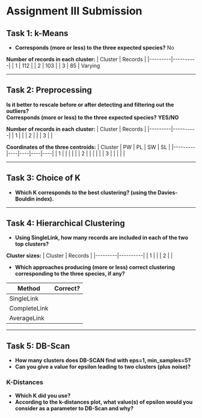 # Assignment III Submission

## Task 1: k-Means

- **Corresponds (more or less) to the three expected species?**
No  

**Number of records in each cluster:**
| Cluster | Records  |
|---------|----------|
| 1       | 112      |
| 2       | 103      |
| 3       | 85       |
Varying

---

## Task 2: Preprocessing

**Is it better to rescale before or after detecting and filtering out the outliers?**  
**Corresponds (more or less) to the three expected species?** **YES/NO**  

**Number of records in each cluster:**
| Cluster | Records |
|---------|----------|
| 1       |          |
| 2       |          |
| 3       |          |

**Coordinates of the three centroids:**
| Cluster | PW | PL | SW | SL |
|---------|----|----|----|----|
| 1       |    |    |    |    |
| 2       |    |    |    |    |
| 3       |    |    |    |    |

---

## Task 3: Choice of K

- **Which K corresponds to the best clustering? (using the Davies-Bouldin index).**  

---

## Task 4: Hierarchical Clustering

- **Using SingleLink, how many records are included in each of the two top clusters?**  

**Cluster sizes:**
| Cluster | Records |
|---------|----------|
| 1       |          |
| 2       |          |

- **Which approaches producing (more or less) correct clustering corresponding to the three species, if any?**

| Method       | Correct? |
|--------------|----------|
| SingleLink   |          |
| CompleteLink |          |
| AverageLink  |          |

---

## Task 5: DB-Scan

- **How many clusters does DB-SCAN find with eps=1, min_samples=5?**  
- **Can you give a value for epsilon leading to two clusters (plus noise)?**  

### K-Distances
- **Which K did you use?**  
- **According to the k-distances plot, what value(s) of epsilon would you consider as a parameter to DB-Scan and why?**  
